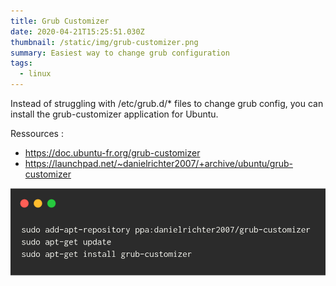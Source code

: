 ```yaml
---
title: Grub Customizer
date: 2020-04-21T15:25:51.030Z
thumbnail: /static/img/grub-customizer.png
summary: Easiest way to change grub configuration
tags:
  - linux
---
```

Instead of struggling with /etc/grub.d/* files to change grub config, you can install the grub-customizer application for Ubuntu.

Ressources : 

* <https://doc.ubuntu-fr.org/grub-customizer>
* <https://launchpad.net/~danielrichter2007/+archive/ubuntu/grub-customizer>

![Grub Customizer](/static/img/grub-customizer.png "Grub Customizer")